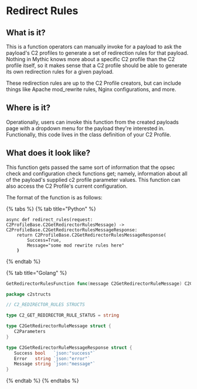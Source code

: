 # Redirect Rules

## What is it?

This is a function operators can manually invoke for a payload to ask the payload's C2 profiles to generate a set of redirection rules for that payload. Nothing in Mythic knows more about a specific C2 profile than the C2 profile itself, so it makes sense that a C2 profile should be able to generate its own redirection rules for a given payload.

These redirection rules are up to the C2 Profile creators, but can include things like Apache mod\_rewrite rules, Nginx configurations, and more.

## Where is it?

Operationally, users can invoke this function from the created payloads page with a dropdown menu for the payload they're interested in. Functionally, this code lives in the class definition of your C2 Profile.

## What does it look like?

This function gets passed the same sort of information that the opsec check and configuration check functions get; namely, information about all of the payload's supplied c2 profile parameter values. This function can also access the C2 Profile's current configuration.

The format of the function is as follows:



{% tabs %}
{% tab title="Python" %}
<pre class="language-python"><code class="lang-python">async def redirect_rules(request: C2ProfileBase.C2GetRedirectorRulesMessage) -> C2ProfileBase.C2GetRedirectorRulesMessageResponse:
    return C2ProfileBase.C2GetRedirectorRulesMessageResponse(
        Success=True,
        Message="some mod rewrite rules here"
<strong>    )
</strong></code></pre>
{% endtab %}

{% tab title="Golang" %}
```go
GetRedirectorRulesFunction func(message C2GetRedirectorRuleMessage) C2GetRedirectorRuleMessageResponse
```

```go
package c2structs

// C2_REDIRECTOR_RULES STRUCTS

type C2_GET_REDIRECTOR_RULE_STATUS = string

type C2GetRedirectorRuleMessage struct {
   C2Parameters
}

type C2GetRedirectorRuleMessageResponse struct {
   Success bool   `json:"success"`
   Error   string `json:"error"`
   Message string `json:"message"`
}
```
{% endtab %}
{% endtabs %}
